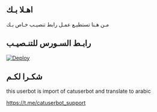 ## اهـلا بـك
مـن هـنا تستطيـع عمـل رابط تنصيـب خـاص بـك

## رابـط السـورس للتنـصيـب

[![Deploy](https://www.herokucdn.com/deploy/button.svg)](https://heroku.com/deploy?template=https://github.com/Abothar9/jmthon)

## شكـرا لكـم 


this userbot is import of catuserbot and translate to arabic

https://t.me/catuserbot_support
